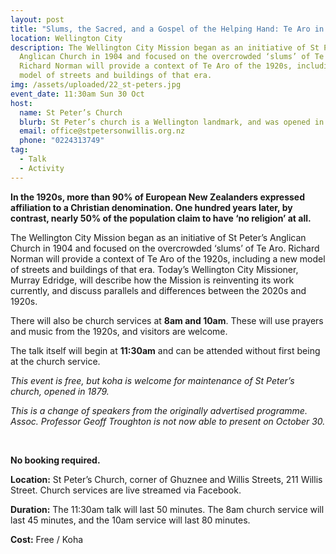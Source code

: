 ```yaml
---
layout: post
title: "Slums, the Sacred, and a Gospel of the Helping Hand: Te Aro in the 1920s"
location: Wellington City
description: The Wellington City Mission began as an initiative of St Peter’s
  Anglican Church in 1904 and focused on the overcrowded ‘slums’ of Te Aro.
  Richard Norman will provide a context of Te Aro of the 1920s, including a new
  model of streets and buildings of that era.
img: /assets/uploaded/22_st-peters.jpg
event_date: 11:30am Sun 30 Oct
host:
  name: St Peter’s Church
  blurb: St Peter’s church is a Wellington landmark, and was opened in 1879.
  email: office@stpetersonwillis.org.nz
  phone: "0224313749"
tag:
  - Talk
  - Activity
---
```

**In the 1920s, more than 90% of European New Zealanders expressed affiliation to a Christian denomination. One hundred years later, by contrast, nearly 50% of the population claim to have ‘no religion’ at all.**

The Wellington City Mission began as an initiative of St Peter’s Anglican Church in 1904 and focused on the overcrowded ‘slums’ of Te Aro. Richard Norman will provide a context of Te Aro of the 1920s, including a new model of streets and buildings of that era. Today’s Wellington City Missioner, Murray Edridge, will describe how the Mission is reinventing its work currently, and discuss parallels and differences between the 2020s and 1920s.

There will also be church services at **8am and 10am**. These will use prayers and music from the 1920s, and visitors are welcome.

The talk itself will begin at **11:30am** and can be attended without first being at the church service.

*This event is free, but koha is welcome for maintenance of St Peter’s church, opened in 1879.*

*This is a change of speakers from the originally advertised programme. Assoc. Professor Geoff Troughton is not now able to present on October 30.*

<br>

**No booking required.**

**Location:** St Peter’s Church, corner of Ghuznee and Willis Streets, 211 Willis Street. Church services are live streamed via Facebook.

**Duration:** The 11:30am talk will last 50 minutes. The 8am church service will last 45 minutes, and the 10am service will last 80 minutes.

**Cost:** Free / Koha